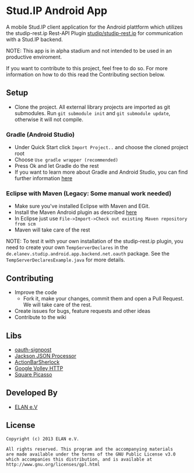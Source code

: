 Stud.IP Android App
===================

A mobile Stud.IP client application for the Android plattform which utilizes the studip-rest.ip Rest-API Plugin [studip/studip-rest.ip][2]
for communication with a Stud.IP backend.

NOTE: This app is in alpha stadium and not intended to be used in an productive enviroment.

If you want to contribute to this project, feel free to do so. For more information on how to do this read the Contributing section below.

Setup
-----
* Clone the project. All external library projects are imported as git submodules.
Run ```git submodule init``` and ```git submodule update```,
otherwise it will not compile.

### Gradle (Android Studio)
* Under Quick Start click ```Import Project..``` and choose the cloned project root
* Choose ```Use gradle wrapper (recommended)```
* Press Ok and let Gradle do the rest
* If you want to learn more about Gradle and Android Studio, you can find further information [here][9]

### Eclipse with Maven (Legacy: Some manual work needed)
* Make sure you've installed Eclipse with Maven and EGit.
* Install the Maven Android plugin as described [here][3]
* In Eclipse just use `File->Import->Check out existing Maven repository from scm`
* Maven will take care of the rest

NOTE: To test it with your own installation of the studip-rest.ip plugin,
you need to create your own ```TempServerDeclares``` in the ```de.elanev.studip.android.app.backend.net.oauth```
package. See the ```TempServerDeclaresExample.java``` for more details.

Contributing
------------
* Improve the code
	* Fork it, make your changes, commit them and open a Pull Request. We will take care of the rest.
* Create issues for bugs, feature requests and other ideas
* Contribute to the wiki

Libs
---------
* [oauth-signpost][4]
* [Jackson JSON Processor][5]
* [ActionBarSherlock][6]
* [Google Volley HTTP][7]
* [Square Picasso][10]

Developed By
------------
* [ELAN e.V][8]

License
-------
    Copyright (c) 2013 ELAN e.V.

	All rights reserved. This program and the accompanying materials
    are made available under the terms of the GNU Public License v3.0
    which accompanies this distribution, and is available at
    http://www.gnu.org/licenses/gpl.html

[1]: https://github.com/uol-studip/StudIPAndroidApp
[2]: https://github.com/studip/studip-rest.ip
[3]: http://code.google.com/p/maven-android-plugin/wiki/GettingStarted
[4]: http://code.google.com/p/oauth-signpost/
[5]: http://wiki.fasterxml.com/JacksonHome
[6]: http://actionbarsherlock.com/
[7]: https://android.googlesource.com/platform/frameworks/volley/
[8]: http://www.elan-ev.de/
[9]: http://developer.android.com/sdk/installing/studio.html
[10]: http://square.github.io/picasso/
